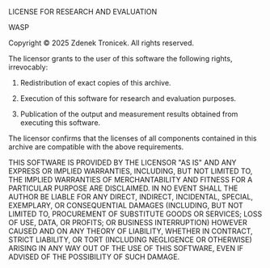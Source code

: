 LICENSE FOR RESEARCH AND EVALUATION

WASP

Copyright © 2025 Zdenek Tronicek. All rights reserved.

The licensor grants to the user of this software the following rights, irrevocably:

1. Redistribution of exact copies of this archive.

2. Execution of this software for research and evaluation purposes.

3. Publication of the output and measurement results obtained from executing this software.

The licensor confirms that the licenses of all components contained in this archive
are compatible with the above requirements.

THIS SOFTWARE IS PROVIDED BY THE LICENSOR "AS IS" AND ANY EXPRESS OR IMPLIED WARRANTIES,
INCLUDING, BUT NOT LIMITED TO, THE IMPLIED WARRANTIES OF MERCHANTABILITY
AND FITNESS FOR A PARTICULAR PURPOSE ARE DISCLAIMED.
IN NO EVENT SHALL THE AUTHOR BE LIABLE FOR ANY DIRECT, INDIRECT, INCIDENTAL, SPECIAL,
EXEMPLARY, OR CONSEQUENTIAL DAMAGES (INCLUDING, BUT NOT LIMITED TO, PROCUREMENT OF
SUBSTITUTE GOODS OR SERVICES; LOSS OF USE, DATA, OR PROFITS; OR BUSINESS INTERRUPTION)
HOWEVER CAUSED AND ON ANY THEORY OF LIABILITY, WHETHER IN CONTRACT, STRICT LIABILITY,
OR TORT (INCLUDING NEGLIGENCE OR OTHERWISE) ARISING IN ANY WAY OUT OF THE USE OF THIS SOFTWARE,
EVEN IF ADVISED OF THE POSSIBILITY OF SUCH DAMAGE.

